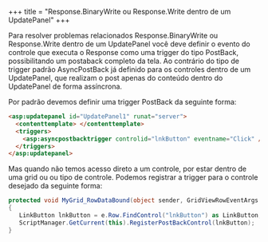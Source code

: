 +++
title = "Response.BinaryWrite ou Response.Write dentro de um UpdatePanel"
+++

Para resolver problemas relacionados Response.BinaryWrite ou Response.Write dentro de um UpdatePanel você deve definir o evento do controle que executa o Response como uma trigger do tipo PostBack, possibilitando um postaback completo da tela. Ao contrário do tipo de trigger padrão AsyncPostBack já definido para os controles dentro de um UpdatePanel, que realizam o post apenas do conteúdo dentro do UpdatePanel de forma assíncrona.

Por padrão devemos definir uma trigger PostBack da seguinte forma:

```html
<asp:updatepanel id="UpdatePanel1" runat="server">
  <contenttemplate> </contenttemplate>
  <triggers>
    <asp:asyncpostbacktrigger controlid="lnkButton" eventname="Click" />
  </triggers>
</asp:updatepanel>
```

Mas quando não temos acesso direto a um controle, por estar dentro de uma grid ou ou tipo de controle. Podemos registrar a trigger para
o controle desejado da seguinte forma:

```cs
protected void MyGrid_RowDataBound(object sender, GridViewRowEventArgs e)
{
   LinkButton lnkButton = e.Row.FindControl("lnkButton") as LinkButton;
   ScriptManager.GetCurrent(this).RegisterPostBackControl(lnkButton);
}
```

